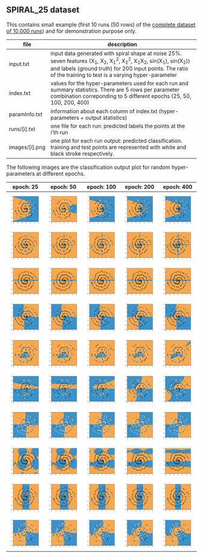 ## SPIRAL_25 dataset
This contains small example (first 10 runs (50 rows) of the [complete dataset of 10,000 runs](https://drive.google.com/uc?id=0Bz2L2qpV9PICRWtBYWY1VkFuZWs&export=download)) and for demonstration purpose only.

| file | description |
|----|----|
| input.txt | input data generated with spiral shape at noise 25%. seven features (X<sub>1</sub>, X<sub>2</sub>, X<sub>1</sub><sup>2</sup>, X<sub>2</sub><sup>2</sup>, X<sub>1</sub>X<sub>2</sub>, sin(X<sub>1</sub>), sin(X<sub>2</sub>)) and labels (ground truth) for 200 input points. The ratio of the training to test is a varying hyper-parameter |
| index.txt | values for the hyper-parameters used for each run and summary statistics. There are 5 rows per parameter combination correponding to 5 different epochs (25, 50, 100, 200, 400) |
| paramInfo.txt | information about each column of index.txt (hyper-parameters + output statistics)|
| runs/[i].txt | one file for each run: predicted labels the points at the i'th run |
| images/[i].png | one plot for each run output: predicted classification. training and test points are represented with white and black stroke respectively.|

The following images are the classification output plot for random hyper-parameters at different epochs.

| epoch: 25 | epoch: 50 | epoch: 100 | epoch: 200 | epoch: 400 |
|----|----|----|----|----|
![](images/0.png)|![](images/1.png)|![](images/2.png)|![](images/3.png)|![](images/4.png)|
![](images/5.png)|![](images/6.png)|![](images/7.png)|![](images/8.png)|![](images/9.png)|
![](images/10.png)|![](images/11.png)|![](images/12.png)|![](images/13.png)|![](images/14.png)|
![](images/15.png)|![](images/16.png)|![](images/17.png)|![](images/18.png)|![](images/19.png)|
![](images/20.png)|![](images/21.png)|![](images/22.png)|![](images/23.png)|![](images/24.png)|
![](images/25.png)|![](images/26.png)|![](images/27.png)|![](images/28.png)|![](images/29.png)|
![](images/30.png)|![](images/31.png)|![](images/32.png)|![](images/33.png)|![](images/34.png)|
![](images/35.png)|![](images/36.png)|![](images/37.png)|![](images/38.png)|![](images/39.png)|
![](images/40.png)|![](images/41.png)|![](images/42.png)|![](images/43.png)|![](images/44.png)|
![](images/45.png)|![](images/46.png)|![](images/47.png)|![](images/48.png)|![](images/49.png)|

